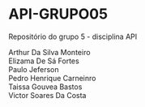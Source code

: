 # API-GRUPO05
Repositório do grupo 5 - disciplina API

Arthur Da Silva Monteiro                    
Elizama De Sá Fortes                          
Paulo Jeferson                          
Pedro Henrique Carneinro                      
Taissa Gouvea Bastos                      
Victor Soares Da Costa                        

